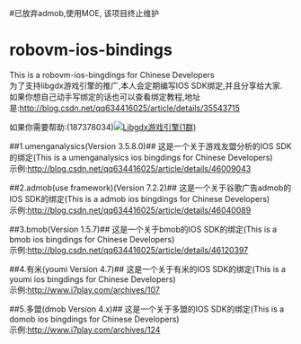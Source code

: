#已放弃admob,使用MOE, 该项目终止维护
# robovm-ios-bindings #
This is a robovm-ios-bingdings for Chinese Developers  
为了支持libgdx游戏引擎的推广,本人会定期编写IOS SDK绑定,并且分享给大家.  
如果你想自己动手写绑定的话也可以查看绑定教程,地址是:http://blog.csdn.net/qq634416025/article/details/35543715

如果你需要帮助:(187378034)<a target="_blank" href="http://shang.qq.com/wpa/qunwpa?idkey=af5f189bdfd10974dcf3f549ed2209fdc51e166da3b03d06705419896501d1c5"><img border="0" src="http://pub.idqqimg.com/wpa/images/group.png" alt="Libgdx游戏引擎(1群)" title="Libgdx游戏引擎(1群)"></a>

##1.umenganalysics(Version 3.5.8.0)##
这是一个关于游戏友盟分析的IOS SDK的绑定(This is a umenganalysics ios bingdings for Chinese Developers)  
示例:http://blog.csdn.net/qq634416025/article/details/46009043

##2.admob(use framework)(Version 7.2.2)##
这是一个关于谷歌广告admob的IOS SDK的绑定(This is a admob ios bingdings for Chinese Developers)  
示例:http://blog.csdn.net/qq634416025/article/details/46040089 

##3.bmob(Version 1.5.7)##
这是一个关于bmob的IOS SDK的绑定(This is a bmob ios bingdings for Chinese Developers)  
示例:http://blog.csdn.net/qq634416025/article/details/46120397

##4.有米(youmi Version 4.7)##
这是一个关于有米的IOS SDK的绑定(This is a youmi ios bingdings for Chinese Developers)  
示例:http://www.i7play.com/archives/107

##5.多盟(dmob Version 4.x)##
这是一个关于多盟的IOS SDK的绑定(This is a domob ios bingdings for Chinese Developers)  
示例:http://www.i7play.com/archives/124
